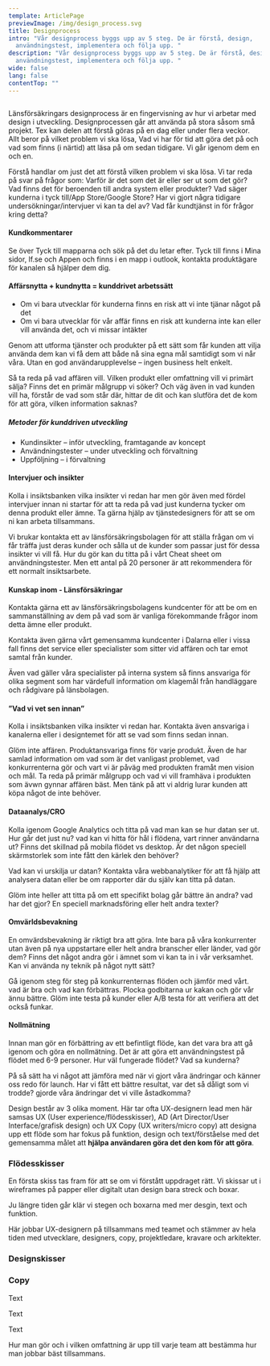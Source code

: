 ```yaml
---
template: ArticlePage
previewImage: /img/design_process.svg
title: Designprocess
intro: "Vår designprocess byggs upp av 5 steg. De är förstå, design,
  användningstest, implementera och följa upp. "
description: "Vår designprocess byggs upp av 5 steg. De är förstå, design,
  användningstest, implementera och följa upp. "
wide: false
lang: false
contentTop: ""
---
```

<figure class="Image Image__background Image__wide"><img src="/img/designprocess.svg" srcset="/img/designprocess.svg 2x" alt=""><figcaption><div class="Image__caption"></div></figcaption></figure>

Länsförsäkringars designprocess är en fingervisning av hur vi arbetar med design i utveckling. Designprocessen går att använda på stora såsom små projekt. Tex kan delen att förstå göras på en dag eller under flera veckor. Allt beror på vilket problem vi ska lösa, Vad vi har för tid att göra det på och vad som finns (i närtid) att läsa på om sedan tidigare. Vi går igenom dem en och en.


<section>
<Collapse title="Förstå">
<div class="content">

Förstå handlar om just det att förstå vilken problem vi ska lösa. Vi tar reda på svar på frågor som: Varför är det som det är eller ser ut som det gör? Vad finns det för beroenden till andra system eller produkter? Vad säger kunderna i tyck till/App Store/Google Store? Har vi gjort några tidigare undersökningar/intervjuer vi kan ta del av? Vad får kundtjänst in för frågor kring detta? 

#### Kundkommentarer

Se över Tyck till mapparna och sök på det du letar efter. Tyck till finns i Mina sidor, lf.se och Appen och finns i en mapp i outlook, kontakta produktägare för kanalen så hjälper dem dig.

#### Affärsnytta + kundnytta = kunddrivet arbetssätt

* Om vi bara utvecklar för kunderna finns en risk att vi inte tjänar något på det
* Om vi bara utvecklar för vår affär finns en risk att kunderna inte kan eller vill använda det, och vi missar intäkter

Genom att utforma tjänster och produkter på ett sätt som får kunden att vilja använda dem kan vi få dem att både nå sina egna mål samtidigt som vi når våra. Utan en god användarupplevelse – ingen business helt enkelt.

Så ta reda på vad affären vill. Vilken produkt eller omfattning vill vi primärt sälja? Finns det en primär målgrupp vi söker? Och väg även in vad kunden vill ha, förstår de vad som står där, hittar de dit och kan slutföra det de kom för att göra, vilken information saknas? 

##### **Metoder för kunddriven utveckling**

* Kundinsikter – inför utveckling, framtagande av koncept
* Användningstester – under utveckling och förvaltning
* Uppföljning – i förvaltning

#### Intervjuer och insikter

Kolla i insiktsbanken vilka insikter vi redan har men gör även med fördel intervjuer innan ni startar för att ta reda på vad just kunderna tycker om denna produkt eller ämne. Ta gärna hjälp av tjänstedesigners för att se om ni kan arbeta tillsammans. 

Vi brukar kontakta ett av länsförsäkringsbolagen för att ställa frågan om vi får träffa just deras kunder och sålla ut de kunder som passar just för dessa insikter vi vill få. Hur du gör kan du titta på i vårt Cheat sheet om användningstester. Men ett antal på 20 personer är att rekommendera för ett normalt insiktsarbete.

#### Kunskap inom - Länsförsäkringar

Kontakta gärna ett av länsförsäkringsbolagens kundcenter för att be om en sammanställning av dem på vad som är vanliga förekommande frågor inom detta ämne eller produkt.

Kontakta även gärna vårt gemensamma kundcenter i Dalarna eller i vissa fall finns det service eller specialister som sitter vid affären och tar emot samtal från kunder.

Även vad gäller våra specialister på interna system så finns ansvariga för olika segment som har värdefull information om klagemål från handläggare och rådgivare på länsbolagen.

#### ”Vad vi vet sen innan”

Kolla i insiktsbanken vilka insikter vi redan har. Kontakta även ansvariga i kanalerna eller i designtemet för att se vad som finns sedan innan.

Glöm inte affären. Produktansvariga finns för varje produkt. Även de har samlad information om vad som är det vanligast problemet, vad konkurrenterna gör och vart vi är påväg med produkten framåt men vision och mål. Ta reda på primär målgrupp och vad vi vill framhäva i produkten som ävwn gynnar affären bäst. Men tänk på att vi aldrig lurar kunden att köpa något de inte behöver.

#### Dataanalys/CRO

Kolla igenom Google Analytics och titta på vad man kan se hur datan ser ut. Hur går det just nu? vad kan vi hitta för hål i flödena, vart rinner användarna ut? Finns det skillnad på mobila flödet vs desktop. Är det någon speciell skärmstorlek som inte fått den kärlek den behöver? 

Vad kan vi urskilja ur datan? Kontakta våra webbanalytiker för att få hjälp att analysera datan eller be om rapporter där du själv kan titta på datan.

Glöm inte heller att titta på om ett specifikt bolag går bättre än andra? vad har det gjor? En speciell marknadsföring eller helt andra texter? 

#### Omvärldsbevakning

En omvärdsbevakning är riktigt bra att göra. Inte bara på våra konkurrenter utan även på nya uppstartare eller helt andra branscher eller länder, vad gör dem? Finns det något andra gör i ämnet som vi kan ta in i vår verksamhet. Kan vi använda ny teknik på något nytt sätt?

Gå igenom steg för steg på konkurrenternas flöden och jämför med vårt. vad är bra och vad kan förbättras. Plocka godbitarna ur kakan och gör vår ännu bättre. Glöm inte testa på kunder eller A/B testa för att verifiera att det också funkar.

#### Nollmätning

Innan man gör en förbättring av ett befintligt flöde, kan det vara bra att gå igenom och göra en nollmätning. Det är att göra ett användningstest på flödet med 6-9 personer. Hur väl fungerade flödet? Vad sa kunderna?

På så sätt ha vi något att jämföra med när vi gjort våra ändringar och känner oss redo för launch. Har vi fått ett bättre resultat, var det så dåligt som vi trodde? gjorde våra ändringar det vi ville åstadkomma?

</div></Collapse>
<Collapse title="Design">
<div class="content">

Design består av 3 olika moment. Här tar ofta UX-designern lead men här samsas UX (User experience/flödesskisser), AD (Art Director/User Interface/grafisk design) och UX Copy (UX writers/micro copy) att designa upp ett flöde som har fokus på funktion, design och text/förståelse med det gemensamma målet att **hjälpa användaren göra det den kom för att göra**.

### Flödesskisser

En första skiss tas fram för att se om vi förstått uppdraget rätt. Vi skissar ut i wireframes på papper eller digitalt utan design bara streck och boxar.

Ju längre tiden går klär vi stegen och boxarna med mer desgin, text och funktion.

Här jobbar UX-designern på tillsammans med teamet och stämmer av hela tiden med utvecklare, designers, copy, projektledare, kravare och arkitekter.



### Designskisser

### Copy

</div></Collapse>
<Collapse title="Användningstester">
<div class="content">

















Text










</div></Collapse>
<Collapse title="Implementera">
<div class="content">

















Text










</div></Collapse>
<Collapse title="Följ upp">
<div class="content">

















Text










</div></Collapse>
</section>


Hur man gör och i vilken omfattning är upp till varje team att bestämma hur man jobbar bäst tillsammans.
